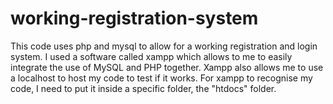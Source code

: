 # working-registration-system
This code uses php and mysql to allow for a working registration and login system.
I used a software called xampp which allows to me to easily integrate the use of MySQL and PHP together.
Xampp also allows me to use a localhost to host my code to test if it works. 
For xampp to recognise my code, I need to put it inside a specific folder, the "htdocs" folder.
